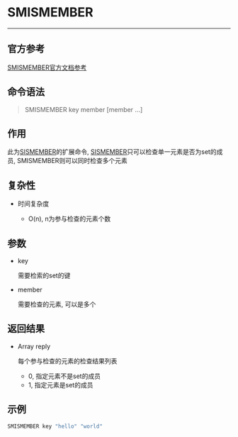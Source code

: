 # SMISMEMBER

---

## 官方参考

[SMISMEMBER官方文档参考](https://redis.io/commands/SMISMEMBER/)

## 命令语法

> SMISMEMBER key member [member ...]

## 作用

此为[SISMEMBER](/repository/Databases/NoSQL/Redis/docs/Set/SISMEMBER.md)的扩展命令, [SISMEMBER](/repository/Databases/NoSQL/Redis/docs/Set/SISMEMBER.md)只可以检查单一元素是否为set的成员, SMISMEMBER则可以同时检查多个元素

## 复杂性

- 时间复杂度

  - O(n), n为参与检查的元素个数

## 参数

- key

  需要检索的set的键

- member

  需要检查的元素, 可以是多个

## 返回结果

- Array reply

  每个参与检查的元素的检查结果列表
  - 0, 指定元素不是set的成员
  - 1, 指定元素是set的成员

## 示例

```bash
SMISMEMBER key "hello" "world"
```